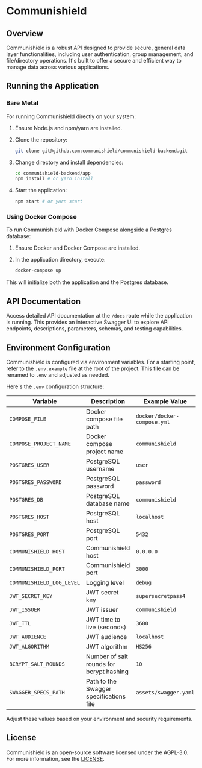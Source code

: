 # Communishield

## Overview

Communishield is a robust API designed to provide secure, general data layer functionalities, including user authentication, group management, and file/directory operations. It's built to offer a secure and efficient way to manage data across various applications.

## Running the Application

### Bare Metal

For running Communishield directly on your system:

1. Ensure Node.js and npm/yarn are installed.
2. Clone the repository:

   ```bash
   git clone git@github.com:communishield/communishield-backend.git
   ```

3. Change directory and install dependencies:

   ```bash
   cd communishield-backend/app
   npm install # or yarn install
   ```

4. Start the application:

   ```bash
   npm start # or yarn start
   ```

### Using Docker Compose

To run Communishield with Docker Compose alongside a Postgres database:

1. Ensure Docker and Docker Compose are installed.
2. In the application directory, execute:

   ```bash
   docker-compose up
   ```

This will initialize both the application and the Postgres database.

## API Documentation

Access detailed API documentation at the `/docs` route while the application is running. This provides an interactive Swagger UI to explore API endpoints, descriptions, parameters, schemas, and testing capabilities.

## Environment Configuration

Communishield is configured via environment variables. For a starting point, refer to the `.env.example` file at the root of the project. This file can be renamed to `.env` and adjusted as needed.

Here's the `.env` configuration structure:

| Variable                  | Description                              | Example Value               |
| ------------------------- | ---------------------------------------- | --------------------------- |
| `COMPOSE_FILE`            | Docker compose file path                 | `docker/docker-compose.yml` |
| `COMPOSE_PROJECT_NAME`    | Docker compose project name              | `communishield`             |
| `POSTGRES_USER`           | PostgreSQL username                      | `user`                      |
| `POSTGRES_PASSWORD`       | PostgreSQL password                      | `password`                  |
| `POSTGRES_DB`             | PostgreSQL database name                 | `communishield`             |
| `POSTGRES_HOST`           | PostgreSQL host                          | `localhost`                 |
| `POSTGRES_PORT`           | PostgreSQL port                          | `5432`                      |
| `COMMUNISHIELD_HOST`      | Communishield host                       | `0.0.0.0`                   |
| `COMMUNISHIELD_PORT`      | Communishield port                       | `3000`                      |
| `COMMUNISHIELD_LOG_LEVEL` | Logging level                            | `debug`                     |
| `JWT_SECRET_KEY`          | JWT secret key                           | `supersecretpass4`          |
| `JWT_ISSUER`              | JWT issuer                               | `communishield`             |
| `JWT_TTL`                 | JWT time to live (seconds)               | `3600`                      |
| `JWT_AUDIENCE`            | JWT audience                             | `localhost`                 |
| `JWT_ALGORITHM`           | JWT algorithm                            | `HS256`                     |
| `BCRYPT_SALT_ROUNDS`      | Number of salt rounds for bcrypt hashing | `10`                        |
| `SWAGGER_SPECS_PATH`      | Path to the Swagger specifications file  | `assets/swagger.yaml`       |

Adjust these values based on your environment and security requirements.

## License

Communishield is an open-source software licensed under the AGPL-3.0. For more information, see the [LICENSE](https://www.gnu.org/licenses/agpl-3.0).
